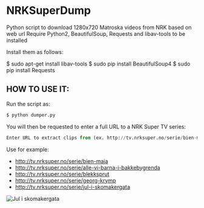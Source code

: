 NRKSuperDump
============

Python script to download 1280x720 Matroska videos from NRK based on web url
Require Python2, BeautifulSoup, Requests and libav-tools to be installed

Install them as follows:

$ sudo apt-get install libav-tools
$ sudo pip install BeautifulSoup4
$ sudo pip install Requests

HOW TO USE IT:
-------
Run the script as:

```python
$ python dumper.py
```
You will then be requested to enter a full URL to a NRK Super TV series:

```python
Enter URL to extract clips from (ex. http://tv.nrksuper.no/serie/bien-maja): 
```

Use for example:

+ http://tv.nrksuper.no/serie/bien-maja
+ http://tv.nrksuper.no/serie/alle-vi-barna-i-bakkebygrenda
+ http://tv.nrksuper.no/serie/blekksprut
+ http://tv.nrksuper.no/serie/georg-krymp
+ http://tv.nrksuper.no/serie/jul-i-skomakergata

![](http://gfx.nrk.no/8sRT_QPaVu33e0-D0PtokwI4jkvXS9yXoyKGrggZeuiw "Jul i skomakergata")

